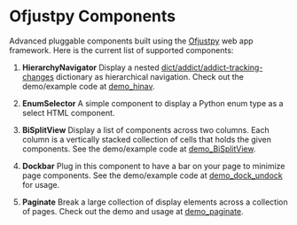 # Ofjustpy Components
Advanced pluggable components built using the [Ofjustpy](https://github.com/ofjustpy/ofjustpy) web app framework. Here is the current list of supported components:

1. **HierarchyNavigator**
   Display a nested [dict/addict/addict-tracking-changes](https://github.com/ofjustpy/addict-tracking-changes) dictionary as hierarchical navigation. Check out the demo/example code at [demo_hinav](demos/demo_hierarchy_navigation_using_italian_cuisine.py).

2. **EnumSelector**
   A simple component to display a Python enum type as a select HTML component.

3. **BiSplitView**
   Display a list of components across two columns. Each column is a vertically stacked collection of cells that holds the given components. See the demo/example code at [demo_BiSplitView](demos/demo_two_column_stackv.py).

4. **Dockbar**
   Plug in this component to have a bar on your page to minimize page components. See the demo/example code at [demo_dock_undock](demos/demo_dock_undock.py) for usage.

5. **Paginate**
   Break a large collection of display elements across a collection of pages. Check out the demo and usage at [demo_paginate](demos/demo_paginate.py).



